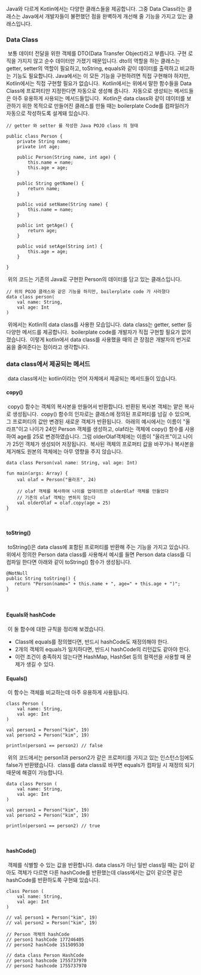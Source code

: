 Java와 다르게 Kotlin에서는 다양한 클래스들을 제공합니다. 그중 Data Class라는 클래스는 Java에서 개발자들이 불편했던 점을 완벽하게 개선해 줄 기능을 가지고 있는 클래스입니다.
​
### Data Class
​
보통 데이터 전달을 위한 객체를 DTO(Data Transfer Object)라고 부릅니다. 구현 로직을 가지지 않고 순수 데이터만 가졌기 때문입니다. dto의 역할을 하는 클래스는 getter, setter의 역할이 필요하고, toString, equals와 같이 데이터를 출력하고 비교하는 기능도 필요합니다. Java에서는 이 모든 기능을 구현하려면 직접 구현해야 하지만, Kotlin에서는 직접 구현할 필요가 없습니다.
​
Kotlin에서는 위에서 말한 함수들을 Data Class에 프로퍼티만 지정한다면 자동으로 생성해 줍니다.
​
자동으로 생성되는 메서드들은 아주 유용하게 사용되는 메서드들입니다.
​
Kotlin은 data class와 같이 데이터를 보관하기 위한 목적으로 만들어진 클래스를 만들 때는 boilerplate Code를 컴파일러가 자동으로 작성하도록 설계돼 있습니다.
​
```
// getter 와 setter 를 작성한 Java POJO class 의 형태
​
public class Person {
    private String name;
    private int age;
​
    public Person(String name, int age) {
        this.name = name;
        this.age = age;
    }
​
    public String getName() {
        return name;
    }
​
    public void setName(String name) {
        this.name = name;
    }
​
    public int getAge() {
        return age;
    }
​
    public void setAge(String int) {
        this.age = age;
    }
    
}
```
​
위의 코드는 기존의 Java로 구현한 Person의 데이터를 담고 있는 클래스입니다.
​
```
// 위의 POJO 클래스와 같은 기능을 하지만, boilerplate code 가 사라졌다
data class person(
    val name: String, 
    val age: Int
)
```
​
위에서는 Kotlin의 data class를 사용한 모습입니다. data class는 getter, setter 등 다양한 메서드를 제공합니다.
​
boilerplate code를 개발자가 직접 구현할 필요가 없어졌습니다.
​
이렇게 kotlin에서 data class를 사용했을 때의 큰 장점은 개발자의 번거로움을 줄여준다는 점이라고 생각합니다.
​
### data class에서 제공되는 메서드
​
data class에서는 kotlin이라는 언어 자체에서 제공되는 메서드들이 있습니다.
​
#### copy()
​
copy() 함수는 객체의 복사본을 만들어서 반환합니다. 반환된 복사본 객체는 얕은 복사로 생성됩니다. 
​
copy() 함수의 인자로는 클래스에 정의된 프로퍼티를 넘길 수 있으며, 그 프로퍼티의 값만 변경된 새로운 객체가 반환됩니다.
​
아래의 예시에서는 이름이 "올라프"이고 나이가 24인 Person 객체를 생성하고, olaf라는 객체에 copy() 함수를 사용하여 age를 25로 변경하였습니다. 그럼 olderOlaf객체에는 이름이 "올라프"이고 나이가 25인 객체가 생성되어 저장됩니다.
​
복사된 객체의 프로퍼티 값을 바꾸거나 복사본을 제거해도 원본의 객체에는 아무 영향을 주지 않습니다.
​
```
data class Person(val name: String, val age: Int)
​
fun main(args: Array) { 
    val olaf = Person("올라프", 24)  
    
    // olaf 객체를 복사하여 나이를 업데이트한 olderOlaf 객체를 만들었다
    // 기존의 olaf 객체는 변하지 않는다
    val olderOlaf = olaf.copy(age = 25)
}
```
​
#### toString()
​
toString()은 data class에 포함된 프로퍼티를 반환해 주는 기능을 가지고 있습니다. 
​
위에서 정의한 Person data class를 사용해서 예시를 들면 Person data class를 디컴파일 한다면 아래와 같이 toString() 함수가 생성됩니다.
​
```
@NotNull
public String toString() {
   return "Person(name=" + this.name + ", age=" + this.age + ")";
}
```
​
#### Equals와 hashCode
​
이 둘 함수에 대한 규칙을 정리해 보겠습니다.
​
-   Class에 equals를 정의했다면, 반드시 hashCode도 재정의해야 한다.
-   2개의 객체의 equals가 일치하다면, 반드시 hashCode의 리턴값도 같아야 한다.
-   이런 조건이 충족하지 않는다면 HashMap, HashSet 등의 컬렉션을 사용할 때 문제가 생길 수 있다.
​
#### Equals()
​
이 함수는 객체를 비교하는데 아주 유용하게 사용됩니다.
​
```
class Person (
    val name: String,
    val age: Int
)
​
val person1 = Person("kim", 19)
val person2 = Person("kim", 19)
​
println(person1 == person2) // false
```
​
위의 코드에서는 person1과 person2가 같은 프로퍼티를 가지고 있는 인스턴스임에도 false가 반환됐습니다. 
​
class를 data class로 바꾸면 equals가 컴파일 시 재정의 되기 때문에 해결이 가능합니다.
​
```
data class Person (
    val name: String,
    val age: Int
)
​
val person1 = Person("kim", 19)
val person2 = Person("kim", 19)
​
println(person1 == person2) // true
```
​
#### hashCode()
​
객체를 식별할 수 있는 값을 반환합니다. data class가 아닌 일반 class일 때는 값이 같아도 객체가 다르면 다른 hashCode를 반환했는데 class에서는 값이 같으면 같은 hashCode를 반환하도록 구현돼 있습니다.
​
```
class Person (
    val name: String,
    val age: Int
)
​
// val person1 = Person("kim", 19)
// val person2 = Person("kim", 19)
​
// Person 객채의 hashCode
// person1 hashCode 177246405
// person2 hashCode 151509530
​
// data class Person HashCode
// person1 hashcode 1755737970
// person2 hashcode 1755737970
```
